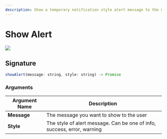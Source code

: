 ```yaml
---
description: Show a temporary notification style alert message to the user
---
```


# Show Alert

![](../../../.gitbook/assets/alert.gif)

## Signature

```javascript
showAlert(message: string, style: string) -> Promise
```

### Arguments

| **Argument Name** | **Description**                                                         |
| ----------------- | ----------------------------------------------------------------------- |
| **Message**       | The message you want to show to the user                                |
| **Style**         | The style of alert message. Can be one of info, success, error, warning |
